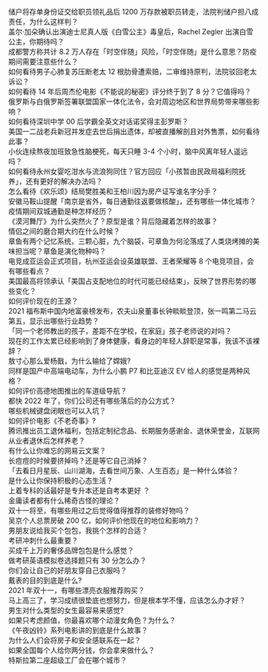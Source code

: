 储户将存单身份证交给职员领礼品后 1200 万存款被职员转走，法院判储户担八成责任，为什么这样判？  
盖尔·加朵确认出演迪士尼真人版《白雪公主》毒皇后，Rachel Zegler 出演白雪公主，你期待吗？  
成都警方称共计 8.2 万人存在「时空伴随」风险，「时空伴随」是什么意思？防疫期间需要注意些什么？  
如何看待男子心肺复苏压断老太 12 根肋骨遭索赔，二审维持原判，法院驳回老太诉讼？  
如何看待 14 年后周杰伦电影《不能说的秘密》评分终于到了 8 分？它值得吗？  
俄罗斯与白俄罗斯签署联盟国家一体化法令，会对周边地区和世界局势带来哪些影响？  
如何看待深圳中学 00 后学霸全英文对话诺奖得主彭罗斯？  
美国一二战老兵新冠并发症去世后捐出遗体，却被直播解剖且对外售票，如何看待此事？  
小伙连续熬夜加班致急性脑梗死，每天只睡 3-4 个小时，脑中风离年轻人遥远吗？  
如何看待永州女婴吃泔水与流浪狗同住？官方回应「小孩暂由民政局福利院抚养」，还有更好的解决办法吗？  
怎么看待《欢乐颂》结局樊胜美和王柏川因为房产证写谁名字分手？  
安徽马鞍山提醒「南京是省外，每日通勤往返要做核酸」，还有哪些一体化城市？疫情期间双城通勤是种怎样经历？  
《漠河舞厅》为什么突然火了？原型是谁？背后隐藏着怎样的故事？  
情侣之间的磨合期大约在什么时候？  
章鱼有两个记忆系统，三颗心脏，九个脑袋，可章鱼为何沦落成了人类烧烤摊的美味担当呢？章鱼是演化物种吗？  
电竞成亚运会正式项目，杭州亚运会设英雄联盟、王者荣耀等 8 个电竞项目，会有哪些看点？  
美国最高将领承认「美国占支配地位的时代可能已经结束」，反映了世界形势的哪些变化？  
如何评价现在的王源？  
2021 福布斯中国内地富豪榜发布，农夫山泉董事长钟睒睒登顶，张一鸣第二马云第五，显示出哪些行业趋势？  
「同一个老师教出的孩子，差距不在学校，在家庭」孩子老师说的对吗？  
现在的工作太累已经影响到了身体健康，看身边的年轻人辞职是常事，我该不该裸辞？  
敖寸心那么爱杨戬，为什么输给了嫦娥?  
同样是国产中高端电动车，为什么小鹏 P7 和比亚迪汉 EV 给人的感觉是两种风格？  
如何评价高德地图推出的车道级导航？  
都快 2022 年了，你们公司还有哪些落后的办公方式？  
哪些机械键盘闭眼也可以入坑？  
如何评价电影《不老奇事》?  
腾讯推出员工退休福利，包括定制纪念品、长期服务感谢金、退休荣誉金，互联网从业者退休后怎样养老？  
有什么让你难忘的网易云文案？  
长痘痘的时候要挤掉吗？还是等它自己消掉？  
「去看日月星辰、山川湖海，去看世间万象、人生百态」是一种什么体验？  
是什么让你保持积极的心态生活？  
上着专科的话最好是专升本还是自考本更好 ？  
金庸读者都有什么稀奇古怪的理论？  
双十一将至，有哪些用过之后觉得值得推荐的装修好物吗？  
吴京个人总票房破 200 亿，如何评价他现在的地位和影响力？  
男朋友说给我买个包包，我挑个怎样的合适？  
考研冲刺什么最重要？  
买成千上万的奢侈品牌包包是什么感觉？  
做考研英语模拟卷选择题只有 30 分怎么办？  
你们会让自己的好朋友穿自己衣服吗？  
戴表的目的到底是什么?  
2021 年双十一，有哪些漂亮衣服推荐购买？  
马上高三了，学习成绩很垫底也想努力，但是根本学不懂，应该怎么办才好？  
男生对什么类型的女生最容易来感觉?  
如果只考虑颜值，你最喜欢哪个动漫女角色？为什么？  
《午夜凶铃》系列电影讲的到底是什么故事？  
为什么人们会将房子和安全感联系在一起？  
如果全国每个人给你两分钱，你会拿来做什么？  
特斯拉第二座超级工厂会在哪个城市？  
